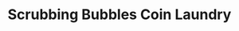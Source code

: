 ---
title: "Scrubbing Bubbles Coin Laundry"
url: /indianapolis/scrubbing-bubbles-coin-laundry/
shop: laundry
---